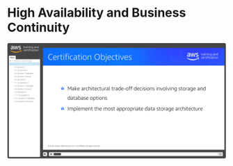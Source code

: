 # High Availability and Business Continuity

![DS](https://github.com/MathewT/aws-certified-architect-pro/blob/master/Data_Storage/data-storage-exam-objectives.PNG)
